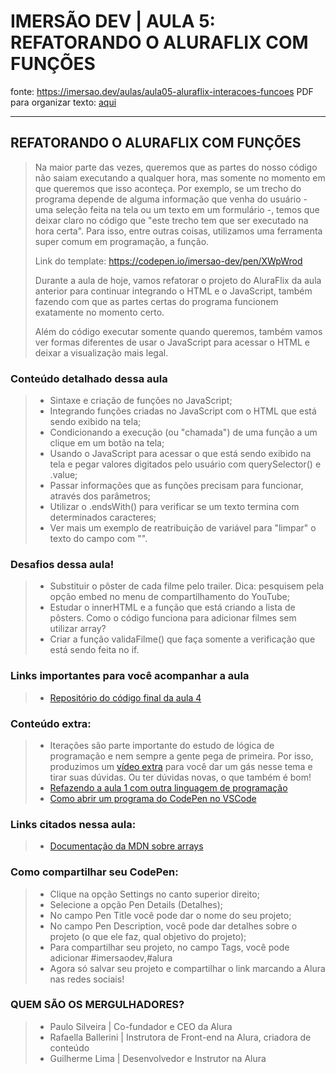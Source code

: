 # IMERSÃO DEV | AULA 5: REFATORANDO O ALURAFLIX COM FUNÇÕES

fonte: <https://imersao.dev/aulas/aula05-aluraflix-interacoes-funcoes>
PDF para organizar texto: [aqui](../assets/PDFs/aula05.pdf)

---

## REFATORANDO O ALURAFLIX COM FUNÇÕES
> Na maior parte das vezes, queremos que as partes do nosso código não saiam executando a qualquer hora, mas somente no momento em que queremos que isso aconteça. Por exemplo, se um trecho do programa depende de alguma informação que venha do usuário - uma seleção feita na tela ou um texto em um formulário -, temos que deixar claro no código que "este trecho tem que ser executado na hora certa". Para isso, entre outras coisas, utilizamos uma ferramenta super comum em programação, a função.
>
> Link do template:
> <https://codepen.io/imersao-dev/pen/XWpWrod>
>
> Durante a aula de hoje, vamos refatorar o projeto do AluraFlix da aula anterior para continuar integrando o HTML e o JavaScript, também fazendo com que as partes certas do programa funcionem exatamente no momento certo.
>
> Além do código executar somente quando queremos, também vamos ver formas diferentes de usar o JavaScript para acessar o HTML e deixar a visualização mais legal.
>
>
### Conteúdo detalhado dessa aula
> - Sintaxe e criação de funções no JavaScript;
> - Integrando funções criadas no JavaScript com o HTML que está sendo exibido na tela;
> - Condicionando a execução (ou "chamada") de uma função a um clique em um botão na tela;
> - Usando o JavaScript para acessar o que está sendo exibido na tela e pegar valores digitados pelo usuário com querySelector() e .value;
> - Passar informações que as funções precisam para funcionar, através dos parâmetros;
> - Utilizar o .endsWith() para verificar se um texto termina com determinados caracteres;
> - Ver mais um exemplo de reatribuição de variável para "limpar" o texto do campo com "".
>
### Desafios dessa aula!
> - Substituir o pôster de cada filme pelo trailer. Dica: pesquisem pela opção embed no menu de compartilhamento do YouTube;
> - Estudar o innerHTML e a função que está criando a lista de pôsters. Como o código funciona para adicionar filmes sem utilizar array?
> - Criar a função validaFilme() que faça somente a verificação que está sendo feita no if.
>
### Links importantes para você acompanhar a aula
> - [Repositório do código final da aula 4](https://codepen.io/imersao-dev/pen/BapaBPO)
>
### Conteúdo extra:
> - Iterações são parte importante do estudo de lógica de programação e nem sempre a gente pega de primeira. Por isso, produzimos um [vídeo extra](./assets/livesEextras/videos/extra01) para você dar um gás nesse tema e tirar suas dúvidas. Ou ter dúvidas novas, o que também é bom!
> - [Refazendo a aula 1 com outra linguagem de programação](./assets/livesEextras/videos/extra02)
> - [Como abrir um programa do CodePen no VSCode](./assets/livesEextras/videos/extra03)

### Links citados nessa aula:
> - [Documentação da MDN sobre arrays](https://developer.mozilla.org/pt-BR/docs/Web/JavaScript/Reference/Global_Objects/Array)

### Como compartilhar seu CodePen:
> - Clique na opção Settings no canto superior direito;
> - Selecione a opção Pen Details (Detalhes);
> - No campo Pen Title você pode dar o nome do seu projeto;
> - No campo Pen Description, você pode dar detalhes sobre o projeto (o que ele faz, qual objetivo do projeto);
> - Para compartilhar seu projeto, no campo Tags, você pode adicionar #imersaodev,#alura
> - Agora só salvar seu projeto e compartilhar o link marcando a Alura nas redes sociais!

### QUEM SÃO OS MERGULHADORES?
> - Paulo Silveira | Co-fundador e CEO da Alura
> - Rafaella Ballerini | Instrutora de Front-end na Alura, criadora de conteúdo
> - Guilherme Lima | Desenvolvedor e Instrutor na Alura
